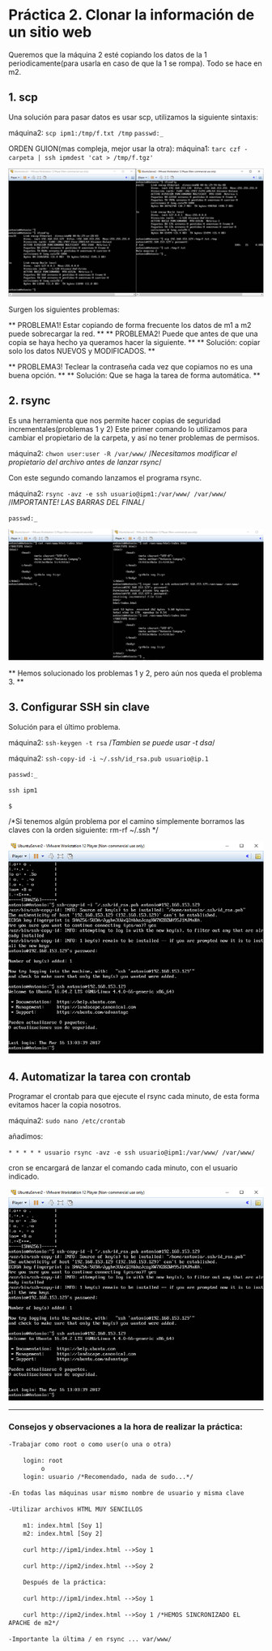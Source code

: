 ﻿# Práctica 2. Clonar la información de un sitio web

Queremos que la máquina 2 esté copiando los datos de la 1 periodicamente(para usarla en caso de que la 1 se rompa).
Todo se hace en m2.

## 1. scp

Una solución para pasar datos es usar scp, utilizamos la siguiente sintaxis:

máquina2:
`scp ipm1:/tmp/f.txt /tmp`
`passwd:_`

ORDEN GUION(mas compleja, mejor usar la otra):
máquina1:
`tarc czf - carpeta | ssh ipmdest 'cat > /tmp/f.tgz'`

![Captura de pantalla scp](https://github.com/campoy94/SWAP/blob/master/Practicas/Practica2/swapp2img1.PNG)

Surgen los siguientes problemas:

** PROBLEMA1! Estar copiando de forma frecuente los datos de m1 a m2 puede sobrecargar la red. **
** PROBLEMA2! Puede que antes de que una copia se haya hecho ya queramos hacer la siguiente. **
** Solución: copiar solo los datos NUEVOS y MODIFICADOS. **

** PROBLEMA3! Teclear la contraseña cada vez que copiamos no es una buena opción. **
** Solución: Que se haga la tarea de forma automática. **

## 2. rsync

Es una herramienta que nos permite hacer copias de seguridad incrementales(problemas 1 y 2)
Este primer comando lo utilizamos para cambiar el propietario de la carpeta, y así no tener
problemas de permisos.

máquina2:
`chwon user:user -R /var/www/` /*Necesitamos modificar el propietario del archivo antes de lanzar rsync*/

Con este segundo comando lanzamos el programa rsync.

máquina2:
`rsync -avz -e ssh usuario@ipm1:/var/www/ /var/www/` /*IMPORTANTE! LAS BARRAS DEL FINAL*/

`passwd:_`

![Captura de pantalla rsync](https://github.com/campoy94/SWAP/blob/master/Practicas/Practica2/swapp2img2.PNG)

** Hemos solucionado los problemas 1 y 2, pero aún nos queda el problema 3. **

## 3. Configurar SSH sin clave

Solución para el último problema.

máquina2:
`ssh-keygen -t rsa`  /*Tambien se puede usar -t dsa*/
  
máquina2:
`ssh-copy-id -i ~/.ssh/id_rsa.pub usuario@ip.1`

`passwd:_`


`ssh ipm1`

`$ `

/*Si tenemos algún problema por el camino simplemente borramos las claves con la orden siguiente: rm-rf ~/.ssh */

![Captura de pantalla ssh-keygen](https://github.com/campoy94/SWAP/blob/master/Practicas/Practica2/swapp2img3.PNG)

## 4. Automatizar la tarea con crontab

Programar el crontab para que ejecute el rsync cada minuto, de esta forma evitamos hacer la copia nosotros.

máquina2:
`sudo nano /etc/crontab`

añadimos:

`* * * * * usuario rsync -avz -e ssh usuario@ipm1:/var/www/ /var/www/ `

cron se encargará de lanzar el comando cada minuto, con el usuario indicado.

![Captura de pantalla crontab](https://github.com/campoy94/SWAP/blob/master/Practicas/Practica2/swapp2img3.PNG)

-------------------------------------------------------------------------------------------------
### Consejos y observaciones a la hora de realizar la práctica:

	-Trabajar como root o como user(o una o otra)

		login: root 
		     o
		login: usuario /*Recomendado, nada de sudo...*/

	-En todas las máquinas usar mismo nombre de usuario y misma clave

	-Utilizar archivos HTML MUY SENCILLOS

		m1: index.html [Soy 1]
		m2: index.html [Soy 2]

		curl http://ipm1/index.html -->Soy 1

		curl http://ipm2/index.html -->Soy 2

		Después de la práctica:

		curl http://ipm1/index.html -->Soy 1

		curl http://ipm2/index.html -->Soy 1 /*HEMOS SINCRONIZADO EL APACHE de m2*/

	-Importante la última / en rsync ... var/www/	
